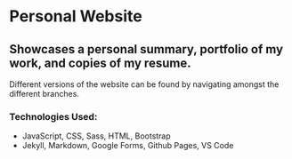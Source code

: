 # Personal Website

## Showcases a personal summary, portfolio of my work, and copies of my resume.
Different versions of the website can be found by navigating amongst the different branches.

### Technologies Used: 
- JavaScript, CSS, Sass, HTML, Bootstrap
- Jekyll, Markdown, Google Forms, Github Pages, VS Code
